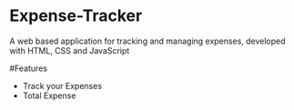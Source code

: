# Expense-Tracker
A web based application for tracking and managing expenses, developed with HTML, CSS and JavaScript


#Features
- Track your Expenses
- Total Expense
  
